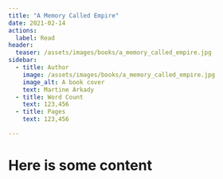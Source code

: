 ```yaml
---
title: "A Memory Called Empire"
date: 2021-02-14
actions:
  label: Read
header:
  teaser: /assets/images/books/a_memory_called_empire.jpg
sidebar:
  - title: Author
    image: /assets/images/books/a_memory_called_empire.jpg
    image_alt: A book cover
    text: Martine Arkady
  - title: Word Count
    text: 123,456
  - title: Pages
    text: 123,456

---
```

# Here is some content